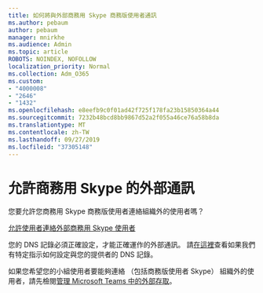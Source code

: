 ```yaml
---
title: 如何將與外部商務用 Skype 商務版使用者通訊
ms.author: pebaum
author: pebaum
manager: mnirkhe
ms.audience: Admin
ms.topic: article
ROBOTS: NOINDEX, NOFOLLOW
localization_priority: Normal
ms.collection: Adm_O365
ms.custom:
- "4000008"
- "2646"
- "1432"
ms.openlocfilehash: e8eefb9c0f01ad42f725f178fa23b15850364a44
ms.sourcegitcommit: 7232b48bcd8bb9867d52a2f055a46ce76a58b8da
ms.translationtype: MT
ms.contentlocale: zh-TW
ms.lasthandoff: 09/27/2019
ms.locfileid: "37305148"
---
```

# <a name="allow-external-communications-with-skype-for-business"></a>允許商務用 Skype 的外部通訊 

您要允許您商務用 Skype 商務版使用者連絡組織外的使用者嗎？ 

[允許使用者連絡外部商務用 Skype 使用者](https://docs.microsoft.com/skypeforbusiness/set-up-skype-for-business-online/allow-users-to-contact-external-skype-for-business-users)

您的 DNS 記錄必須正確設定，才能正確運作的外部通訊。 請[在這裡](https://docs.microsoft.com/office365/admin/get-help-with-domains/set-up-your-domain-host-specific-instructions?view=o365-worldwide)查看如果我們有特定指示如何設定與您的提供者的 DNS 記錄。 

如果您希望您的小組使用者要能夠連絡 （包括商務版使用者 Skype） 組織外的使用者，請先檢閱[管理 Microsoft Teams 中的外部存取](https://docs.microsoft.com/microsoftteams/let-your-teams-users-communicate-with-other-people)。 